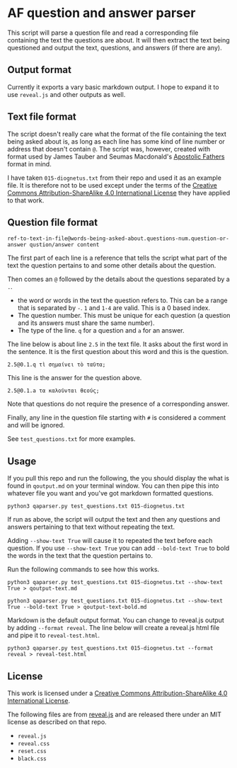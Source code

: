 # AF question and answer parser

This script will parse a question file and read a corresponding file containing the text the questions are about. It will then extract the text being questioned and output the text, questions, and answers (if there are any).

## Output format

Currently it exports a vary basic markdown output. I hope to expand it to use `reveal.js` and other outputs as well.

## Text file format

The script doesn't really care what the format of the file containing the text being asked about is, as long as each line has some kind of line number or address that doesn't contain `@`. The script was, however, created with format used by James Tauber and Seumas Macdonald's [Apostolic Fathers](https://github.com/jtauber/apostolic-fathers) format in mind.

I have taken `015-diognetus.txt` from their repo and used it as an example file. It is therefore not to be used except under the terms of the [Creative Commons Attribution-ShareAlike 4.0 International License](http://creativecommons.org/licenses/by-sa/4.0/) they have applied to that work.

## Question file format

```
ref-to-text-in-file@words-being-asked-about.questions-num.question-or-answer qustion/answer content
```

The first part of each line is a reference that tells the script what part of the text the question pertains to and some other details about the question.

Then comes an `@` followed by the details about the questions separated by a `.`.

* the word or words in the text the question refers to. This can be a range that is separated by `-`. `1` and `1-4` are valid. This is a 0 based index.
* The question number. This must be unique for each question (a question and its answers must share the same number).
* The type of the line. `q` for a question and `a` for an answer.

The line below is about line `2.5` in the text file. It asks about the first word in the sentence. It is the first question about this word and this is the question.

```
2.5@0.1.q τὶ σημαίνει τὸ ταῦτα;
```

This line is the answer for the question above.

```
2.5@0.1.a τα καλοῦνται θεούς;
```

Note that questions do not require the presence of a corresponding answer.

Finally, any line in the question file starting with `#` is considered a comment and will be ignored.

See `test_questions.txt` for more examples.

## Usage

If you pull this repo and run the following, the you should display the what is found in `qoutput.md` on your terminal window. You can then pipe this into whatever file you want and you've got markdown formatted questions.

```
python3 qaparser.py test_questions.txt 015-diognetus.txt
```

If run as above, the script will output the text and then any questions and answers pertaining to that text without repeating the text.

Adding `--show-text True` will cause it to repeated the text before each question. If you use `--show-text True` you can add `--bold-text True` to bold the words in the text that the question pertains to.

Run the following commands to see how this works.

```
python3 qaparser.py test_questions.txt 015-diognetus.txt --show-text True > qoutput-text.md
```

```
python3 qaparser.py test_questions.txt 015-diognetus.txt --show-text True --bold-text True > qoutput-text-bold.md
```

Markdown is the default output format. You can change to reveal.js output by adding `--format reveal`. The line below will create a reveal.js html file and pipe it to `reveal-test.html`.

```
python3 qaparser.py test_questions.txt 015-diognetus.txt --format reveal > reveal-test.html
```

## License

This work is licensed under a [Creative Commons Attribution-ShareAlike 4.0 International License](http://creativecommons.org/licenses/by-sa/4.0/).

The following files are from [reveal.js](https://github.com/hakimel/reveal.js/) and are released there under an MIT license as described on that repo.

* `reveal.js`
* `reveal.css`
* `reset.css`
* `black.css`
